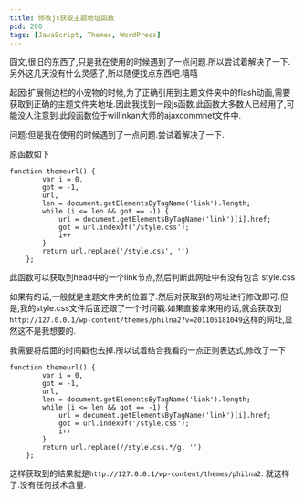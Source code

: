 ```yaml
---
title: 修改js获取主题地址函数
pid: 200
tags: [JavaScript, Themes, WordPress]
---
```

囧文,很旧的东西了,只是我在使用的时候遇到了一点问题.所以尝试着解决了一下.另外这几天没有什么灵感了,所以随便找点东西吧.嘻嘻

起因:扩展侧边栏的小宠物的时候,为了正确引用到主题文件夹中的flash动画,需要获取到正确的主题文件夹地址.因此我找到一段js函数.此函数大多数人已经用了,可能没人注意到.此段函数位于willinkan大师的ajaxcommnet文件中.

问题:但是我在使用的时候遇到了一点问题.尝试着解决了一下.

原函数如下

    function themeurl() {
            var i = 0,
            got = -1,
            url,
            len = document.getElementsByTagName('link').length;
            while (i <= len && got == -1) {
                url = document.getElementsByTagName('link')[i].href;
                got = url.indexOf('/style.css');
                i++
            }
            return url.replace('/style.css', '')
        };
此函数可以获取到head中的一个link节点,然后判断此网址中有没有包含 style.css

如果有的话,一般就是主题文件夹的位置了.然后对获取到的网址进行修改即可.但是,我的style.css文件后面还跟了一个时间戳.如果直接拿来用的话,就会获取到`http://127.0.0.1/wp-content/themes/philna2?v=201106181049`这样的网址,显然这不是我想要的.

我需要将后面的时间戳也去掉.所以试着结合我看的一点正则表达式,修改了一下

    function themeurl() {
            var i = 0,
            got = -1,
            url,
            len = document.getElementsByTagName('link').length;
            while (i <= len && got == -1) {
                url = document.getElementsByTagName('link')[i].href;
                got = url.indexOf('/style.css');
                i++
            }
            return url.replace(//style.css.*/g, '')
        };
这样获取到的结果就是`http://127.0.0.1/wp-content/themes/philna2`.
就这样了.没有任何技术含量.
